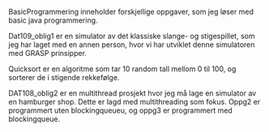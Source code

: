 BasicProgrammering inneholder forskjellige oppgaver, som jeg løser med basic java programmering.

Dat109_oblig1 er en simulator av det klassiske slange- og stigespillet, som jeg har laget med en annen person, hvor vi har utviklet denne simulatoren med GRASP prinsipper.

Quicksort er en algoritme som tar 10 random tall mellom 0 til 100, og sorterer de i stigende rekkefølge.

DAT108_oblig2 er en multithread prosjekt hvor jeg må lage en simulator av en hamburger shop. Dette er lagd med multithreading som fokus. Oppg2 er programmert uten 
blockingqueueu, og oppg3 er programmert med blockingqueue.
